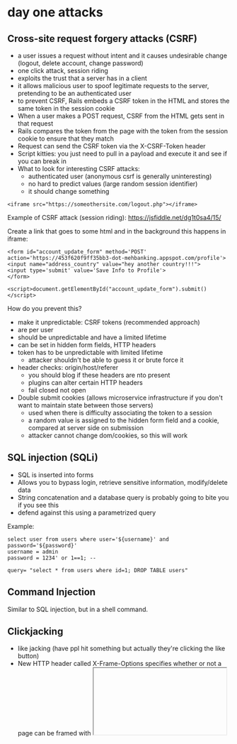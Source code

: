 # day one attacks

## Cross-site request forgery attacks (CSRF)

- a user issues a request without intent and it causes undesirable change (logout, delete account, change password)
- one click attack, session riding
- exploits the trust that a server has in a client
- it allows malicious user to spoof legitimate requests to the server, pretending to be an authenticated user
- to prevent CSRF, Rails embeds a CSRF token in the HTML and stores the same token in the session cookie
- When a user makes a POST request, CSRF from the HTML gets sent in that request
- Rails compares the token from the page with the token from the session cookie to ensure that they match
- Request can send the CSRF token via the X-CSRF-Token header
- Script kitties: you just need to pull in a payload and execute it and see if you can break in
- What to look for interesting CSRF attacks:
  - authenticated user (anonymous csrf is generally uninteresting)
  - no hard to predict values (large random session identifier)
  - it should change something
  
```
<iframe src="https://someothersite.com/logout.php"></iframe>
```

Example of CSRF attack (session riding): https://jsfiddle.net/dg1t0sa4/15/

Create a link that goes to some html and in the background this happens in iframe:

```
<form id="account_update_form" method='POST' action='https://453f620f9ff35bb3-dot-mehbanking.appspot.com/profile'>
<input name="address_country" value="hey another country!!!">
<input type='submit' value='Save Info to Profile'>
</form>

<script>document.getElementById("account_update_form").submit()</script>
```

How do you prevent this?

- make it unpredictable: CSRF tokens (recommended approach)
- are per user
- should be unpredictable and have a limited lifetime
- can be set in hidden form fields, HTTP headers
- token has to be unpredictable with limited lifetime
  - attacker shouldn't be able to guess it or brute force it
- header checks: origin/host/referer
  - you should blog if these headers are nto present
  - plugins can alter certain HTTP headers
  - fail closed not open 
- Double submit cookies (allows microservice infrastructure if you don't want to maintain state between those servers)
  - used when there is difficulty associating the token to a session
  - a random value is assigned to the hidden form field and a cookie, compared at server side on submission
  - attacker cannot change dom/cookies, so this will work 

## SQL injection (SQLi)

- SQL is inserted into forms
- Allows you to bypass login, retrieve sensitive information, modify/delete data
- String concatenation and a database query is probably going to bite you if you see this
- defend against this using a parametrized query

Example:

```
select user from users where user='${username}' and password='${password}' 
username = admin
password = 1234' or 1==1; --
```

```
query= "select * from users where id=1; DROP TABLE users"
```

## Command Injection

Similar to SQL injection, but in a shell command.

## Clickjacking

- like jacking (have ppl hit something but actually they're clicking the like button)
- New HTTP header called X-Frame-Options specifies whether or not a page can be framed with <iframe> or similar tags
- Chrome and Safari do not support ALLOW-FROM and instead support a similar feature in CSP
- SAMEORIGIN has different behavior in Safari. Only the top level origin is checked (intermediate frames are ignored)
- I imagine Stripe needs to take this into consideration in order to do Stripe Elements (iframes)

## Content Sniffing

- browsers can perform content sniffing to guess the right MIME type when Content Type isn't set or may have been set incorrectly
- When user uploaded or generated content is allowed, this is generated
- HTTP headers can be used to reduce the risk of content sniffing
- Content-Type header, X-Content-Type-Options: nosniff
- You could also treat the content as an attachment and download it as a file

## Broken Session Management

- if session identifiers are predictable, attackers can take over user sessions
- if an attacker can force a user to use a session they provide, it might also peak information to attacker
  - make a user log into their session
  - "session fixation" 
  - forcing someone else to go into your session
- generating session tokens
  - do not use sequential number, use long enough random number
  - username as token --> obviously predictable
  - MD5(username), same thing
  
